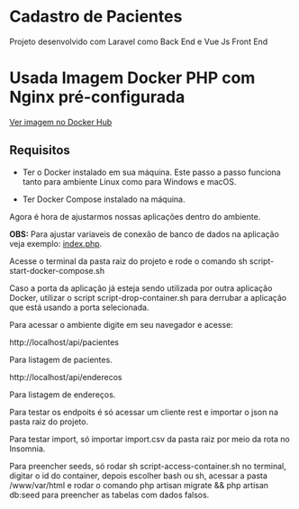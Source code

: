 # Cadastro de Pacientes
Projeto desenvolvido com Laravel como Back End e Vue Js Front End
# Usada Imagem Docker PHP com Nginx pré-configurada
[Ver imagem no Docker Hub](https://hub.docker.com/repository/docker/lfelipeapo/php-nginx-web/general)

## Requisitos
- Ter o Docker instalado em sua máquina. Este passo a passo funciona tanto para ambiente Linux como para Windows e macOS.

- Ter Docker Compose instalado na máquina.

Agora é hora de ajustarmos nossas aplicações dentro do ambiente.

<b>OBS:</b> Para ajustar variaveis de conexão de banco de dados na aplicação veja exemplo: [index.php](./applications/php1/public/index.php).

Acesse o terminal da pasta raiz do projeto e rode o comando sh script-start-docker-compose.sh

Caso a porta da aplicação já esteja sendo utilizada por outra aplicação Docker, utilizar o script script-drop-container.sh para derrubar a aplicação que está usando a porta selecionada.

Para acessar o ambiente digite em seu navegador e acesse:

http://localhost/api/pacientes

Para listagem de pacientes.

http://localhost/api/enderecos

Para listagem de endereços.

Para testar os endpoits é só acessar um cliente rest e importar o json na pasta raiz do projeto.

Para testar import, só importar import.csv da pasta raiz por meio da rota no Insomnia.

Para preencher seeds, só rodar sh script-access-container.sh no terminal, digitar o id do container, depois escolher bash ou sh, acessar a pasta /www/var/html e rodar o comando php artisan migrate && php artisan db:seed para preencher as tabelas com dados falsos.
